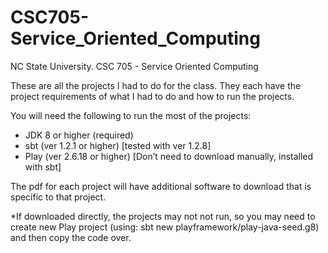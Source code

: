 # CSC705-Service_Oriented_Computing

NC State University. CSC 705 - Service Oriented Computing

These are all the projects I had to do for the class. They each have the project requirements of what I had to do and how to run the projects.

You will need the following to run the most of the projects:

- JDK 8 or higher (required)
- sbt (ver 1.2.1 or higher) [tested with ver 1.2.8]
- Play (ver 2.6.18 or higher) [Don’t need to download manually, installed with sbt]

The pdf for each project will have additional software to download that is specific to that project.

*If downloaded directly, the projects may not not run, so you may need to create new Play project (using: sbt new playframework/play-java-seed.g8) and then copy the code over.
